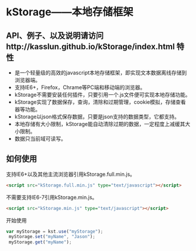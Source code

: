 kStorage——本地存储框架
========
API、例子、以及说明请访问http://kasslun.github.io/kStorage/index.html
特性
--------
*    是一个轻量级的高效的javascript本地存储框架，即实现文本数据离线存储到浏览器端。
*   支持IE6+，Firefox，Chrame等PC端和移动端的浏览器。
*   kStorage不需要安装任何插件，只要引用一个.js文件便可实现本地存储功能。
*   kStorage实现了数据保存，查询，清除和过期管理，cookie模拟，存储查看器等功能。
*   kStorage以json格式保存数据，只要是json支持的数据类型，它都支持。
*   本地存储有大小限制，kStorage能自动清除过期的数据，一定程度上减缓其大小限制。
*   数据只当前域可读写。

如何使用
--------
支持IE6+以及其他主流浏览器引用kStorage.full.min.js。
```html
<script src="kStorage.full.min.js" type="text/javascript"></script>
```
不需要支持IE6-7引用kStorage.min.js。
```html
<script src="kStorage.min.js" type="text/javascript"></script>
```
开始使用
```javascript
var myStorage = kst.use("myStorage");      
 myStorage.set("myName", "Jason");      
 myStorage.get("myName");
 ```

